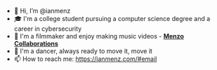 - 👋 Hi, I’m @ianmenz
- 🎓 I'm a college student pursuing a computer science degree and a career in cybersecurity
- 🎥 I'm a filmmaker and enjoy making music videos - __[Menzo Collaborations](https://menzocollaborations.com/)__
- 🕺 I'm a dancer, always ready to move it, move it
- 📫 How to reach me: https://ianmenz.com/#email

<!---
ianmenz/ianmenz is a ✨ special ✨ repository because its `README.md` (this file) appears on your GitHub profile.
You can click the Preview link to take a look at your changes.
--->
